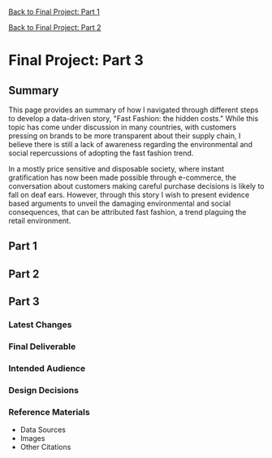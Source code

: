 [Back to Final Project: Part 1](/finalproject1.md)

[Back to Final Project: Part 2](/finalproject2.md)

# Final Project: Part 3

## Summary

This page provides an summary of how I navigated through different steps to develop a data-driven story, "Fast Fashion: the hidden costs." While this topic has come under discussion in many countries, with customers pressing on brands to be more transparent about their supply chain, I believe there is still a lack of awareness regarding the environmental and social repercussions of adopting the fast fashion trend. 

In a mostly price sensitive and disposable society, where instant gratification has now been made possible through e-commerce, the conversation about customers making careful purchase decisions is likely to fall on deaf ears. However, through this story I wish to present evidence based arguments to unveil the damaging environmental and social consequences, that can be attributed fast fashion, a trend plaguing the retail environment.  

## Part 1

## Part 2

## Part 3

### Latest Changes

### Final Deliverable

### Intended Audience

### Design Decisions

### Reference Materials
* Data Sources
* Images
* Other Citations
